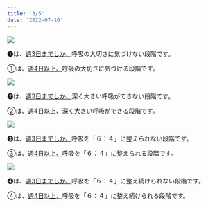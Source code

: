 ```yaml
---
title: '3/5'
date: '2022-07-16'
---
```

![](/images/a_01_.jpg)

➊は、[週3日までしか、]()呼吸の大切さに気づけない段階です。

①は、[週4日以上、]()呼吸の大切さに気づける段階です。

![](/images/a_02_.jpg)

➋は、[週3日までしか、]()深く大きい呼吸ができない段階です。

②は、[週4日以上、]()深く大きい呼吸ができる段階です。

![](/images/a_03_.jpg)

➌は、[週3日までしか、]()呼吸を「６：４」に整えられない段階です。

③は、[週4日以上、]()呼吸を「６：４」に整えられる段階です。

![](/images/a_04_.jpg)

➍は、[週3日までしか、]()呼吸を「６：４」に整え続けられない段階です。

④は、[週4日以上、]()呼吸を「６：４」に整え続けられる段階です。
